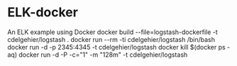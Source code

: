 # ELK-docker
An ELK example using Docker
docker build --file=logstash-dockerfile -t cdelgehier/logstash .
docker run --rm -ti cdelgehier/logstash /bin/bash
docker run  -d -p 2345:4345 -t cdelgehier/logstash
docker kill $(docker ps -aq)
docker run -d -P -c="1" -m "128m" -t cdelgehier/logstash
